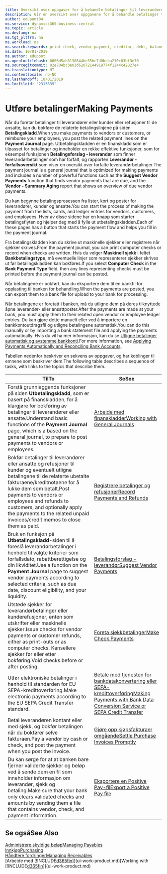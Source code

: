 ```yaml
---
title: Oversikt over oppgaver for å behandle betalinger til leverandører | Microsoft-dokumentasjon
description: Gir en oversikt over oppgavene for å behandle betalinger til leverandører eller kreditorer, inkludert bokføring av betalingslinjene og oversikt over forfalt saldo.
author: edupont04
ms.service: dynamics365-business-central
ms.topic: article
ms.devlang: na
ms.tgt_pltfrm: na
ms.workload: na
ms.search.keywords: print check, vendor payment, creditor, debt, balance due, AP
ms.date: 10/01/2019
ms.author: edupont
ms.openlocfilehash: 0606d5ab3130844be35bc7d0bcba210c83bf3e70
ms.sourcegitcommit: 02e704bc3e01d62072144919774f1244c42827e4
ms.translationtype: HT
ms.contentlocale: nb-NO
ms.lasthandoff: 10/01/2019
ms.locfileid: "2313639"
---
```

# <a name="making-payments"></a><span data-ttu-id="6b67f-103">Utføre betalinger</span><span class="sxs-lookup"><span data-stu-id="6b67f-103">Making Payments</span></span>

<span data-ttu-id="6b67f-104">Når du foretar betalinger til leverandører eller kunder eller refusjoner til de ansatte, kan du bokføre de relaterte betalingslinjene på siden **Betalingskladd**.</span><span class="sxs-lookup"><span data-stu-id="6b67f-104">When you make payments to vendors or customers, or reimburse your employees, you post the related payment lines on the **Payment Journal** page.</span></span> <span data-ttu-id="6b67f-105">Utbetalingskladden er en finanskladd som er tilpasset for betalinger og inneholder en rekke effektive funksjoner, som for eksempel funksjonen **Betalingsforslag - leverandør** som finner leverandørbetalinger som har forfalt, og rapporten **Leverandør - forfallsoversikt** som viser en oversikt over forfalte leverandørbetalinger.</span><span class="sxs-lookup"><span data-stu-id="6b67f-105">The payment journal is a general journal that is optimized for making payments and includes a number of powerful functions such as the **Suggest Vendor Payments** function that finds vendor payments that are due, and the **Vendor - Summary Aging** report that shows an overview of due vendor payments.</span></span>  

<span data-ttu-id="6b67f-106">Du kan begynne betalingsprosessen fra lister, kort og poster for leverandører, kunder og ansatte.</span><span class="sxs-lookup"><span data-stu-id="6b67f-106">You can start the process of making the payment from the lists, cards, and ledger entries for vendors, customers, and employees.</span></span> <span data-ttu-id="6b67f-107">Hver av disse sidene har en knapp som starter betalingsflyten og hjelper deg med å fylle ut utbetalingskladden.</span><span class="sxs-lookup"><span data-stu-id="6b67f-107">Each of these pages has a button that starts the payment flow and helps you fill in the payment journal.</span></span>  

<span data-ttu-id="6b67f-108">Fra betalingskladden kan du skrive ut maskinelle sjekker eller registrere når sjekker skrives.</span><span class="sxs-lookup"><span data-stu-id="6b67f-108">From the payment journal, you can print computer checks or record when checks are written.</span></span> <span data-ttu-id="6b67f-109">Hvis du velger **Maskinell sjekk** i feltet **Bankbetalingstype**, må eventuelle linjer som representerer sjekker skrives ut før betalingskladden kan bokføres.</span><span class="sxs-lookup"><span data-stu-id="6b67f-109">If you select **Computer Check** in the **Bank Payment Type** field, then any lines representing checks must be printed before the payment journal can be posted.</span></span>

<span data-ttu-id="6b67f-110">Når betalingene er bokført, kan du eksportere dem til en bankfil for opplasting til banken for behandling.</span><span class="sxs-lookup"><span data-stu-id="6b67f-110">When the payments are posted, you can export them to a bank file for upload to your bank for processing.</span></span>

<span data-ttu-id="6b67f-111">Når betalingene er foretatt i banken, må du utligne dem på deres tilknyttede åpne leverandør- eller ansattposter.</span><span class="sxs-lookup"><span data-stu-id="6b67f-111">After the payments are made at your bank, you must apply them to their related open vendor or employee ledger entries.</span></span> <span data-ttu-id="6b67f-112">Du kan gjøre dette manuelt eller ved å importere en bankkontoutdragsfil og utligne betalingene automatisk.</span><span class="sxs-lookup"><span data-stu-id="6b67f-112">You can do this manually or by importing a bank statement file and applying the payments automatically.</span></span> <span data-ttu-id="6b67f-113">Hvis du vil ha mer informasjon, kan du se [Utligne betalinger automatisk og avstemme bankkonti](receivables-apply-payments-auto-reconcile-bank-accounts.md).</span><span class="sxs-lookup"><span data-stu-id="6b67f-113">For more information, see [Applying Payments Automatically and Reconciling Bank Accounts](receivables-apply-payments-auto-reconcile-bank-accounts.md).</span></span>

<span data-ttu-id="6b67f-114">Tabellen nedenfor beskriver en sekvens av oppgaver, og har koblinger til emnene som beskriver dem.</span><span class="sxs-lookup"><span data-stu-id="6b67f-114">The following table describes a sequence of tasks, with links to the topics that describe them.</span></span>

| <span data-ttu-id="6b67f-115">Til</span><span class="sxs-lookup"><span data-stu-id="6b67f-115">To</span></span> | <span data-ttu-id="6b67f-116">Se</span><span class="sxs-lookup"><span data-stu-id="6b67f-116">See</span></span> |
| --- | --- |
|<span data-ttu-id="6b67f-117">Forstå grunnleggende funksjoner på siden **Utbetalingskladd**, som er basert på finanskladden, for å klargjøre for bokføring av betalinger til leverandører eller ansatte.</span><span class="sxs-lookup"><span data-stu-id="6b67f-117">Understand basic functions of the **Payment Journal** page, which is a based on the general journal, to prepare to post payments to vendors or employees.</span></span>|[<span data-ttu-id="6b67f-118">Arbeide med finanskladder</span><span class="sxs-lookup"><span data-stu-id="6b67f-118">Working with General Journals</span></span>](ui-work-general-journals.md)|
|<span data-ttu-id="6b67f-119">Bokfør betalinger til leverandører eller ansatte og refusjoner til kunder og eventuelt utligne betalingene til de relaterte ubetalte fakturaene/kreditnotaene for å lukke dem som betalt.</span><span class="sxs-lookup"><span data-stu-id="6b67f-119">Post payments to vendors or employees and refunds to customers, and optionally apply the payments to the related unpaid invoices/credit memos to close them as paid.</span></span>|[<span data-ttu-id="6b67f-120">Registrere betalinger og refusjoner</span><span class="sxs-lookup"><span data-stu-id="6b67f-120">Record Payments and Refunds</span></span>](payables-how-post-payments-refunds.md)|
| <span data-ttu-id="6b67f-121">Bruk en funksjon på **Utbetalingskladd**-siden til å foreslå leverandørbetalinger i henhold til valgte kriterier som forfallsdato, rabattberettigelse og din likviditet.</span><span class="sxs-lookup"><span data-stu-id="6b67f-121">Use a function on the **Payment Journal** page to suggest vendor payments according to selected criteria, such as due date, discount eligibility, and your liquidity.</span></span> |[<span data-ttu-id="6b67f-122">Betalingsforslag - leverandør</span><span class="sxs-lookup"><span data-stu-id="6b67f-122">Suggest Vendor Payments</span></span>](payables-how-suggest-vendor-payments.md) |
| <span data-ttu-id="6b67f-123">Utstede sjekker for leverandørbetalinger eller kunderefusjoner, enten som utskrifter eller maskinelle sjekker.</span><span class="sxs-lookup"><span data-stu-id="6b67f-123">Issue checks for vendor payments or customer refunds, either as print-outs or as computer checks.</span></span> <span data-ttu-id="6b67f-124">Kansellere sjekker før eller etter bokføring.</span><span class="sxs-lookup"><span data-stu-id="6b67f-124">Void checks before or after posting.</span></span> |[<span data-ttu-id="6b67f-125">Foreta sjekkbetalinger</span><span class="sxs-lookup"><span data-stu-id="6b67f-125">Make Check Payments</span></span>](payables-how-work-checks.md) |
|<span data-ttu-id="6b67f-126">Utfør elektroniske betalinger i henhold til standarden for EU SEPA-kredittoverføring.</span><span class="sxs-lookup"><span data-stu-id="6b67f-126">Make electronic payments according to the EU SEPA Credit Transfer standard.</span></span>|[<span data-ttu-id="6b67f-127">Betale med tjenesten for bankdatakonvertering eller SEPA-kredittoverføring</span><span class="sxs-lookup"><span data-stu-id="6b67f-127">Making Payments with Bank Data Conversion Service or SEPA Credit Transfer</span></span>](finance-make-payments-with-bank-data-conversion-service-or-sepa-credit-transfer.md)|
| <span data-ttu-id="6b67f-128">Betal leverandøren kontant eller med sjekk, og bokfør betalingen når du bokfører selve fakturaen.</span><span class="sxs-lookup"><span data-stu-id="6b67f-128">Pay a vendor by cash or check, and post the payment when you post the invoice.</span></span> |[<span data-ttu-id="6b67f-129">Gjøre opp kjøpsfakturaer omgående</span><span class="sxs-lookup"><span data-stu-id="6b67f-129">Settle Purchase Invoices Promptly</span></span>](finance-how-to-settle-purchase-invoices-promptly.md) |
| <span data-ttu-id="6b67f-130">Du kan sørge for at at banken bare fjerner validerte sjekker og beløp ved å sende dem en fil som inneholder informasjon om leverandør, sjekk og betaling.</span><span class="sxs-lookup"><span data-stu-id="6b67f-130">Make sure that your bank only clears validated checks and amounts by sending them a file that contains vendor, check, and payment information.</span></span> |[<span data-ttu-id="6b67f-131">Eksportere en Positive Pay-fil</span><span class="sxs-lookup"><span data-stu-id="6b67f-131">Export a Positive Pay file</span></span>](finance-how-positive-pay.md) |

## <a name="see-also"></a><span data-ttu-id="6b67f-132">Se også</span><span class="sxs-lookup"><span data-stu-id="6b67f-132">See Also</span></span>
[<span data-ttu-id="6b67f-133">Administrere skyldige beløp</span><span class="sxs-lookup"><span data-stu-id="6b67f-133">Managing Payables</span></span>](payables-manage-payables.md)  
[<span data-ttu-id="6b67f-134">Innkjøp</span><span class="sxs-lookup"><span data-stu-id="6b67f-134">Purchasing</span></span>](purchasing-manage-purchasing.md)  
[<span data-ttu-id="6b67f-135">Håndtere fordringer</span><span class="sxs-lookup"><span data-stu-id="6b67f-135">Managing Receivables</span></span>](receivables-manage-receivables.md)  
<span data-ttu-id="6b67f-136">[Arbeide med [!INCLUDE[d365fin](includes/d365fin_md.md)]](ui-work-product.md)</span><span class="sxs-lookup"><span data-stu-id="6b67f-136">[Working with [!INCLUDE[d365fin](includes/d365fin_md.md)]](ui-work-product.md)</span></span>  
